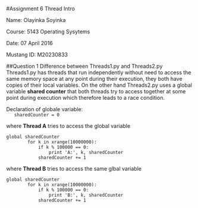 #Assignment 6 Thread Intro

Name: Olayinka Soyinka 

Course: 5143 Operating Sysytems 

Date: 07 April 2016

Mustang ID: M20230833

##Question 1
Difference between Threads1.py and Threads2.py  
Threads1.py has threads that run independently without need to access the same memory space at any point during their execution,
they both have copies of their local variables. On the other hand Threads2.py uses a global variable **shared counter** that
both threads try to access together at some point during execution which therefore leads to a race condition.  

Declaration of globale variable:  
````    sharedCounter = 0 ````
    
where **Thread A** tries to access the global variable  
```  
global sharedCounter  
        for k in xrange(10000000):  
            if k % 100000 == 0:    
                print 'A:', k, sharedCounter    
            sharedCounter += 1
```
where **Thread B** tries to access the same glbal variable  
```
global sharedCounter
        for k in xrange(10000000):
            if k % 100000 == 0:
                print 'B:', k, sharedCounter
            sharedCounter += 1
```

